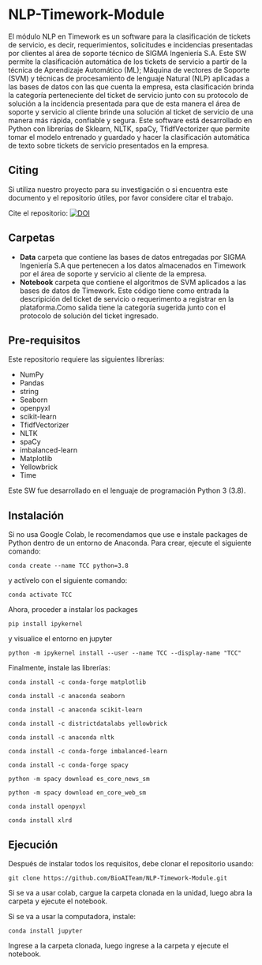 # NLP-Timework-Module
El módulo NLP en Timework es un software para la clasificación de tickets de servicio, es decir, requerimientos, solicitudes e incidencias presentadas por clientes al área de soporte técnico de SIGMA Ingeniería S.A. Este SW permite la clasificación automática de los tickets de servicio a partir de la técnica de Aprendizaje Automático (ML); Máquina de vectores de Soporte (SVM) y técnicas de procesamiento de lenguaje Natural (NLP) aplicadas a las bases de datos con las que cuenta la empresa, esta clasificación brinda la categoría perteneciente del ticket de servicio junto con su protocolo de solución a la incidencia presentada para que de esta manera el área de soporte y servicio al cliente brinde una solución al ticket de servicio de una manera más rápida, confiable y segura. Este software está desarrollado en Python con librerías de Sklearn, NLTK, spaCy, TfidfVectorizer que permite tomar el modelo entrenado y guardado y hacer la clasificación automática de texto sobre tickets de servicio presentados en la empresa.
## Citing

Si utiliza nuestro proyecto para su investigación o si encuentra este documento y el repositorio útiles, por favor considere citar el trabajo.

Cite el repositorio: [![DOI](https://zenodo.org/badge/483448303.svg)](https://zenodo.org/badge/latestdoi/483448303)
 

## Carpetas

- **Data** carpeta que contiene las bases de datos entregadas por SIGMA Ingeniería S.A que pertenecen a los datos almacenados en Timework por el área de soporte y servicio al cliente de la empresa.
- **Notebook** carpeta que contiene el algoritmos de SVM aplicados a las bases de datos de Timework.
Este código tiene como entrada la descripición del ticket de servicio o requerimento a registrar en la plataforma.Como salida tiene la categoría sugerida junto con el protocolo de solución del ticket ingresado.

## Pre-requisitos
Este repositorio requiere las siguientes librerías:

- NumPy
- Pandas
- string
- Seaborn
- openpyxl
- scikit-learn
- TfidfVectorizer
- NLTK
- spaCy
- imbalanced-learn
- Matplotlib
- Yellowbrick
- Time

Este SW fue desarrollado en el lenguaje de programación Python 3 (3.8).

## Instalación

Si no usa Google Colab, le recomendamos que use e instale packages de Python dentro de un entorno de Anaconda. Para crear, ejecute el siguiente comando:
```
conda create --name TCC python=3.8
```
y actívelo con el siguiente comando:
```
conda activate TCC
```
Ahora, proceder a instalar los packages
```
pip install ipykernel
```
y visualice el entorno en jupyter
```
python -m ipykernel install --user --name TCC --display-name "TCC"
```
Finalmente, instale las librerías:
```
conda install -c conda-forge matplotlib
```
```
conda install -c anaconda seaborn
```
```
conda install -c anaconda scikit-learn
```
```
conda install -c districtdatalabs yellowbrick
```
```
conda install -c anaconda nltk
```
```
conda install -c conda-forge imbalanced-learn
```
```
conda install -c conda-forge spacy
```
```
python -m spacy download es_core_news_sm
```
```
python -m spacy download en_core_web_sm
```
```
conda install openpyxl
```
```
conda install xlrd
```

## Ejecución
Después de instalar todos los requisitos, debe clonar el repositorio usando:
```
git clone https://github.com/BioAITeam/NLP-Timework-Module.git
```
Si se va a usar colab, cargue la carpeta clonada en la unidad, luego abra la carpeta y ejecute el notebook.

Si se va a usar la computadora, instale:
```
conda install jupyter 
```
Ingrese a la carpeta clonada, luego ingrese a la carpeta y ejecute el notebook.
